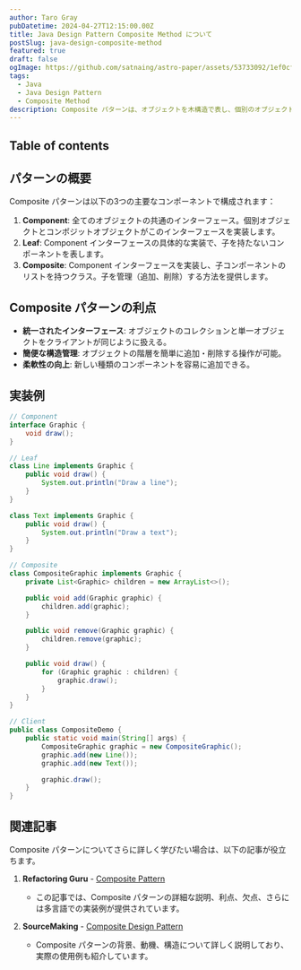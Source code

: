 ```yaml
---
author: Taro Gray
pubDatetime: 2024-04-27T12:15:00.00Z
title: Java Design Pattern Composite Method について
postSlug: java-design-composite-method
featured: true
draft: false
ogImage: https://github.com/satnaing/astro-paper/assets/53733092/1ef0cf03-8137-4d67-ac81-84a032119e3a
tags:
  - Java
  - Java Design Pattern
  - Composite Method
description: Composite パターンは、オブジェクトを木構造で表し、個別のオブジェクトとオブジェクトのコンポジションをクライアントが同一の方法で扱えるようにするデザインパターンです。このパターンは、部分-全体の階層を持つオブジェクト群を扱う際に特に有効で、クライアントが単一オブジェクトと複合オブジェクトを同一視して扱えるようにします。
---
```


## Table of contents

## パターンの概要

Composite パターンは以下の3つの主要なコンポーネントで構成されます：

1. **Component**: 全てのオブジェクトの共通のインターフェース。個別オブジェクトとコンポジットオブジェクトがこのインターフェースを実装します。
2. **Leaf**: Component インターフェースの具体的な実装で、子を持たないコンポーネントを表します。
3. **Composite**: Component インターフェースを実装し、子コンポーネントのリストを持つクラス。子を管理（追加、削除）する方法を提供します。

## Composite パターンの利点

- **統一されたインターフェース**: オブジェクトのコレクションと単一オブジェクトをクライアントが同じように扱える。
- **簡便な構造管理**: オブジェクトの階層を簡単に追加・削除する操作が可能。
- **柔軟性の向上**: 新しい種類のコンポーネントを容易に追加できる。

## 実装例

```java
// Component
interface Graphic {
    void draw();
}

// Leaf
class Line implements Graphic {
    public void draw() {
        System.out.println("Draw a line");
    }
}

class Text implements Graphic {
    public void draw() {
        System.out.println("Draw a text");
    }
}

// Composite
class CompositeGraphic implements Graphic {
    private List<Graphic> children = new ArrayList<>();

    public void add(Graphic graphic) {
        children.add(graphic);
    }

    public void remove(Graphic graphic) {
        children.remove(graphic);
    }

    public void draw() {
        for (Graphic graphic : children) {
            graphic.draw();
        }
    }
}

// Client
public class CompositeDemo {
    public static void main(String[] args) {
        CompositeGraphic graphic = new CompositeGraphic();
        graphic.add(new Line());
        graphic.add(new Text());

        graphic.draw();
    }
}
```

## 関連記事

Composite パターンについてさらに詳しく学びたい場合は、以下の記事が役立ちます。

1. **Refactoring Guru** - [Composite Pattern](https://refactoring.guru/design-patterns/composite)

   - この記事では、Composite パターンの詳細な説明、利点、欠点、さらには多言語での実装例が提供されています。

2. **SourceMaking** - [Composite Design Pattern](https://sourcemaking.com/design_patterns/composite)
   - Composite パターンの背景、動機、構造について詳しく説明しており、実際の使用例も紹介しています。
